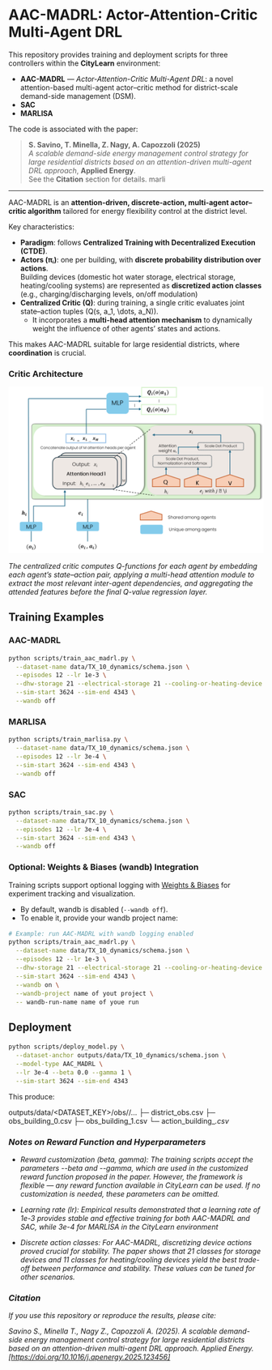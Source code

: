 # AAC-MADRL: Actor-Attention-Critic Multi-Agent DRL

This repository provides training and deployment scripts for three controllers within the **CityLearn** environment:

- **AAC-MADRL** — *Actor-Attention-Critic Multi-Agent DRL*: a novel attention-based multi-agent actor–critic method for district-scale demand-side management (DSM).
- **SAC**
- **MARLISA**

The code is associated with the paper:

> **S. Savino, T. Minella, Z. Nagy, A. Capozzoli (2025)**  
> *A scalable demand-side energy management control strategy for large residential districts based on an attention-driven multi-agent DRL approach*, **Applied Energy**.  
> See the **Citation** section for details.
marli
---


AAC-MADRL is an **attention-driven, discrete-action, multi-agent actor–critic algorithm** tailored for energy flexibility control at the district level. 

Key characteristics:

- **Paradigm**: follows **Centralized Training with Decentralized Execution (CTDE)**.
- **Actors (πᵢ)**: one per building, with  **discrete probability distribution over actions**.  
  Building devices (domestic hot water storage, electrical storage, heating/cooling systems) are represented as **discretized action classes** (e.g., charging/discharging levels, on/off modulation)
- **Centralized Critic (Q)**: during training, a single critic evaluates joint state–action tuples \(Q(s, a_1, \dots, a_N)\).  
  - It incorporates a **multi-head attention mechanism** to dynamically weight the influence of other agents’ states and actions.  

This makes AAC-MADRL suitable for large residential districts, where **coordination** is crucial.

### Critic Architecture
![Attention-based Critic](docs/critic_architecture.png)

*The centralized critic computes Q-functions for each agent by embedding each agent’s state–action pair, applying a multi-head attention module to extract the most relevant inter-agent dependencies, and aggregating the attended features before the final Q-value regression layer.*


## Training Examples

### AAC-MADRL
```bash
python scripts/train_aac_madrl.py \
  --dataset-name data/TX_10_dynamics/schema.json \
  --episodes 12 --lr 1e-3 \
  --dhw-storage 21 --electrical-storage 21 --cooling-or-heating-device 21 \
  --sim-start 3624 --sim-end 4343 \
  --wandb off
```

### MARLISA
```bash
python scripts/train_marlisa.py \
  --dataset-name data/TX_10_dynamics/schema.json \
  --episodes 12 --lr 3e-4 \
  --sim-start 3624 --sim-end 4343 \
  --wandb off
```

### SAC
```bash
python scripts/train_sac.py \
  --dataset-name data/TX_10_dynamics/schema.json \
  --episodes 12 --lr 3e-4 \
  --sim-start 3624 --sim-end 4343 \
  --wandb off
```

### Optional: Weights & Biases (wandb) Integration

Training scripts support optional logging with [Weights & Biases](https://wandb.ai) for experiment tracking and visualization.

- By default, wandb is disabled (`--wandb off`).
- To enable it, provide your wandb project name:

```bash
# Example: run AAC-MADRL with wandb logging enabled
python scripts/train_aac_madrl.py \
  --dataset-name data/TX_10_dynamics/schema.json \
  --episodes 12 --lr 1e-3 \
  --dhw-storage 21 --electrical-storage 21 --cooling-or-heating-device 21 \
  --sim-start 3624 --sim-end 4343 \
  --wandb on \
  --wandb-project name of yout project \
  -- wandb-run-name name of youe run
```

## Deployment
```bash
python scripts/deploy_model.py \
  --dataset-anchor outputs/data/TX_10_dynamics/schema.json \
  --model-type AAC_MADRL \
  --lr 3e-4 --beta 0.0 --gamma 1 \
  --sim-start 3624 --sim-end 4343
```

This produce:

outputs/data/<DATASET_KEY>/obs/<algo>/...
  ├─ district_obs.csv
  ├─ obs_building_0.csv
  ├─ obs_building_1.csv
  └─ action_building_<i>.csv


### Notes on Reward Function and Hyperparameters

- Reward customization (beta, gamma):
The training scripts accept the parameters --beta and --gamma, which are used in the customized reward function proposed in the paper. 
However, the framework is flexible — any reward function available in CityLearn can be used. If no customization is needed, these parameters can be omitted.

- Learning rate (lr):
Empirical results demonstrated that a learning rate of 1e-3 provides stable and effective training for both AAC-MADRL and SAC, while 3e-4 for MARLISA in the CityLearn environment

- Discrete action classes:
For AAC-MADRL, discretizing device actions proved crucial for stability.
The paper shows that 21 classes for storage devices and 11 classes for heating/cooling devices yield the best trade-off between performance and stability.
These values can be tuned for other scenarios.

### Citation

If you use this repository or reproduce the results, please cite:

Savino S., Minella T., Nagy Z., Capozzoli A. (2025).
A scalable demand-side energy management control strategy for large residential districts based on an attention-driven multi-agent DRL approach.
Applied Energy. [https://doi.org/10.1016/j.apenergy.2025.123456]